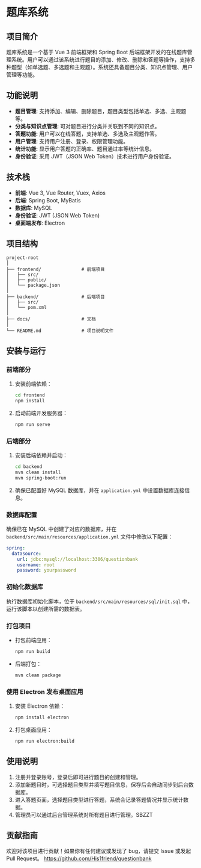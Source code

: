 



# 题库系统

## 项目简介

题库系统是一个基于 Vue 3 前端框架和 Spring Boot 后端框架开发的在线题库管理系统。用户可以通过该系统进行题目的添加、修改、删除和答题等操作，支持多种题型（如单选题、多选题和主观题）。系统还具备题目分类、知识点管理、用户管理等功能。

## 功能说明

- **题目管理**: 支持添加、编辑、删除题目，题目类型包括单选、多选、主观题等。
- **分类与知识点管理**: 可对题目进行分类并关联到不同的知识点。
- **答题功能**: 用户可以在线答题，支持单选、多选及主观题作答。
- **用户管理**: 支持用户注册、登录、权限管理功能。
- **统计功能**: 显示用户答题的正确率、题目通过率等统计信息。
- **身份验证**: 采用 JWT（JSON Web Token）技术进行用户身份验证。

## 技术栈

- **前端**: Vue 3, Vue Router, Vuex, Axios
- **后端**: Spring Boot, MyBatis
- **数据库**: MySQL
- **身份验证**: JWT (JSON Web Token)
- **桌面端发布**: Electron

## 项目结构

```
project-root
│
├── frontend/               # 前端项目
│   ├── src/
│   ├── public/
│   └── package.json
│
├── backend/                # 后端项目
│   ├── src/
│   └── pom.xml
│
├── docs/                   # 文档
│
└── README.md               # 项目说明文件
```

## 安装与运行

### 前端部分

1. 安装前端依赖：
   ```bash
   cd frontend
   npm install
   ```

2. 启动前端开发服务器：
   ```bash
   npm run serve
   ```

### 后端部分

1. 安装后端依赖并启动：
   ```bash
   cd backend
   mvn clean install
   mvn spring-boot:run
   ```

2. 确保已配置好 MySQL 数据库，并在 `application.yml` 中设置数据库连接信息。

### 数据库配置

确保已在 MySQL 中创建了对应的数据库，并在 `backend/src/main/resources/application.yml` 文件中修改以下配置：

```yaml
spring:
  datasource:
    url: jdbc:mysql://localhost:3306/questionbank
    username: root
    password: yourpassword
```

### 初始化数据库

执行数据库初始化脚本，位于 `backend/src/main/resources/sql/init.sql` 中，运行该脚本以创建所需的数据表。

### 打包项目

- 打包前端应用：
  ```bash
  npm run build
  ```

- 后端打包：
  ```bash
  mvn clean package
  ```

### 使用 Electron 发布桌面应用

1. 安装 Electron 依赖：
   ```bash
   npm install electron
   ```

2. 打包桌面应用：
   ```bash
   npm run electron:build
   ```

## 使用说明

1. 注册并登录账号，登录后即可进行题目的创建和管理。
2. 添加新题目时，可选择题目类型并填写题目信息，保存后会自动同步到后台数据库。
3. 进入答题页面，选择题目类型进行答题，系统会记录答题情况并显示统计数据。
4. 管理员可以通过后台管理系统对所有题目进行管理。SBZZT

## 贡献指南

欢迎对该项目进行贡献！如果你有任何建议或发现了 bug，请提交 Issue 或发起 Pull Request。
https://github.com/His1friend/questionbank
